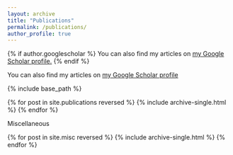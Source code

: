```yaml
---
layout: archive
title: "Publications"
permalink: /publications/
author_profile: true
---
```


{% if author.googlescholar %}
  You can also find my articles on <u><a href="{{https://scholar.google.com/citations?user=eaQMdjsAAAAJ&hl=en&oi=ao}}">my Google Scholar profile</a>.</u>
{% endif %}

You can also find my articles on [my Google Scholar profile](https://scholar.google.com/citations?user=eaQMdjsAAAAJ&hl=en&oi=ao)

{% include base_path %}

{% for post in site.publications reversed %}
  {% include archive-single.html %}
{% endfor %}

Miscellaneous

{% for post in site.misc reversed %}
  {% include archive-single.html %}
{% endfor %}
